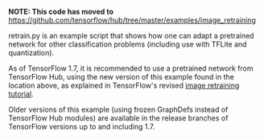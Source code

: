 **NOTE: This code has moved to**
https://github.com/tensorflow/hub/tree/master/examples/image_retraining

retrain.py is an example script that shows how one can adapt a pretrained
network for other classification problems (including use with TFLite and
quantization).

As of TensorFlow 1.7, it is recommended to use a pretrained network from
TensorFlow Hub, using the new version of this example found in the location
above, as explained in TensorFlow's revised [image retraining
tutorial](https://www.tensorflow.org/tutorials/image_retraining).

Older versions of this example (using frozen GraphDefs instead of
TensorFlow Hub modules) are available in the release branches of
TensorFlow versions up to and including 1.7.
